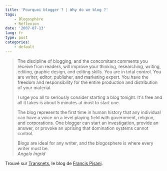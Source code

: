 ```yaml
---
title: 'Pourquoi blogger ? | Why do we blog ?'
tags:
    - Blogosphère
    - Réflexion
date: '2007-07-13'
lang: fr
type: post
categories:
    - default
---
```


> The discipline of blogging, and the concomitant comments you receive from readers, will improve your thinking, researching, writing, editing, graphic design, and editing skills. You are in total control. You are writer, editor, publisher, and marketing expert. You have the freedom and responsibility for the entire production and distribution of your material.  
> 
>   I urge you all to seriously consider starting a blog tonight. It's free and all it takes is about 5 minutes at most to start one.  
> 
>   The blog represents the first time in human history that any individual can have a voice on a level playing field with government, religion, and corporations. One blogger can start an investigation, provide an answer, or provoke an uprising that domination systems cannot control.  
> 
>   Blogs are ideal for any writer, and the blogosphere is where every writer must be.  
>   <cite>Angelo Ingrid</cite>

Trouvé sur [Transnets](http://pisani.blog.lemonde.fr/2007/07/12/ecrire-bloguer/), le blog de [Francis Pisani](http://pisani.blog.lemonde.fr/a-propos/).